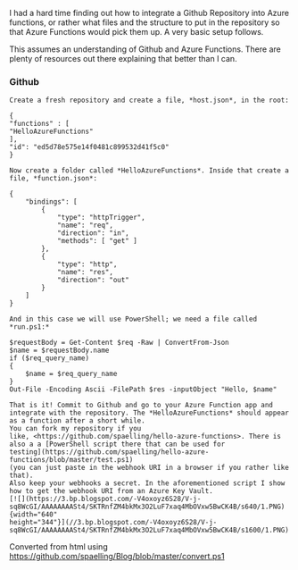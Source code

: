 ﻿I had a hard time finding out how to integrate a Github Repository into
Azure functions, or rather what files and the structure to put in the
repository so that Azure Functions would pick them up. A very basic
setup follows.

This assumes an understanding of Github and Azure Functions. There are
plenty of resources out there explaining that better than I can.
### Github
```
Create a fresh repository and create a file, *host.json*, in the root:
```
```
{
"functions" : [
"HelloAzureFunctions"
],
"id": "ed5d78e575e14f0481c899532d41f5c0"
}
```
```
Now create a folder called *HelloAzureFunctions*. Inside that create a
file, *function.json*:
```
    {
        "bindings": [
            {
                "type": "httpTrigger",
                "name": "req",
                "direction": "in",
                "methods": [ "get" ]
            },
            {
                "type": "http",
                "name": "res",
                "direction": "out"
            }
        ]
    }
```
And in this case we will use PowerShell; we need a file called
*run.ps1:*
```
    $requestBody = Get-Content $req -Raw | ConvertFrom-Json
    $name = $requestBody.name
    if ($req_query_name) 
    {
        $name = $req_query_name 
    }
    Out-File -Encoding Ascii -FilePath $res -inputObject "Hello, $name"
```
That is it! Commit to Github and go to your Azure Function app and
integrate with the repository. The *HelloAzureFunctions* should appear
as a function after a short while.
You can fork my repository if you
like, <https://github.com/spaelling/hello-azure-functions>. There is
also a a [PowerShell script there that can be used for
testing](https://github.com/spaelling/hello-azure-functions/blob/master/test.ps1)
(you can just paste in the webhook URI in a browser if you rather like
that).
Also keep your webhooks a secret. In the aforementioned script I show
how to get the webhook URI from an Azure Key Vault.
[![](https://3.bp.blogspot.com/-V4oxoyz6S28/V-j-sq8WcGI/AAAAAAAASt4/SKTRnfZM4bkMx3O2LuF7xaq4MbOVxw5BwCK4B/s640/1.PNG){width="640"
height="344"}](//3.bp.blogspot.com/-V4oxoyz6S28/V-j-sq8WcGI/AAAAAAAASt4/SKTRnfZM4bkMx3O2LuF7xaq4MbOVxw5BwCK4B/s1600/1.PNG)
```

Converted from html using https://github.com/spaelling/Blog/blob/master/convert.ps1 

